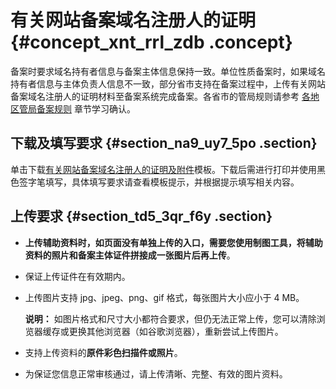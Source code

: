 # 有关网站备案域名注册人的证明 {#concept_xnt_rrl_zdb .concept}

备案时要求域名持有者信息与备案主体信息保持一致。单位性质备案时，如果域名持有者信息与主体负责人信息不一致，部分省市支持在备案过程中，上传有关网站备案域名注册人的证明材料至备案系统完成备案。各省市的管局规则请参考 [各地区管局备案规则](../../../../cn.zh-CN/ICP备案前准备/学习管局规则/各地区管局备案规则.md#) 章节学习确认。

## 下载及填写要求 {#section_na9_uy7_5po .section}

单击下载[有关网站备案域名注册人的证明及附件](http://docs-aliyun.cn-hangzhou.oss.aliyun-inc.com/assets/attach/64701/cn_zh/1514516159199/%E6%9C%89%E5%85%B3%E7%BD%91%E7%AB%99%E5%A4%87%E6%A1%88%E5%9F%9F%E5%90%8D%E6%B3%A8%E5%86%8C%E4%BA%BA%E7%9A%84%E8%AF%81%E6%98%8E%E5%8F%8A%E9%99%84%E4%BB%B62.0.docx?spm=a2c4g.11186623.2.3.zNKWlH&file=%E6%9C%89%E5%85%B3%E7%BD%91%E7%AB%99%E5%A4%87%E6%A1%88%E5%9F%9F%E5%90%8D%E6%B3%A8%E5%86%8C%E4%BA%BA%E7%9A%84%E8%AF%81%E6%98%8E%E5%8F%8A%E9%99%84%E4%BB%B62.0.docx)模板。下载后需进行打印并使用黑色签字笔填写，具体填写要求请查看模板提示，并根据提示填写相关内容。

## 上传要求 {#section_td5_3qr_f6y .section}

-   **上传辅助资料时，如页面没有单独上传的入口，需要您使用制图工具，将辅助资料的照片和备案主体证件拼接成一张图片后再上传**。
-   保证上传证件在有效期内。
-   上传图片支持 jpg、jpeg、png、gif 格式，每张图片大小应小于 4 MB。

    **说明：** 如图片格式和尺寸大小都符合要求，但仍无法正常上传，您可以清除浏览器缓存或更换其他浏览器（如谷歌浏览器），重新尝试上传图片。

-   支持上传资料的**原件彩色扫描件或照片**。
-   为保证您信息正常审核通过，请上传清晰、完整、有效的图片资料。

